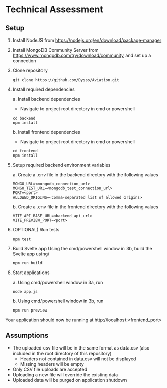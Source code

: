# Technical Assessment

## Setup

1. Install NodeJS from https://nodejs.org/en/download/package-manager

2. Install MongoDB Community Server from https://www.mongodb.com/try/download/community and set up a connection

3. Clone repository

    ```
    git clone https://github.com/Dysss/Aviation.git
    ```
3. Install required dependencies

   a. Install backend dependencies
      - Navigate to project root directory in cmd or powershell

   ```
   cd backend
   npm install
   ```


    b. Install frontend dependencies
      - Navigate to project root directory in cmd or powershell

    ```
    cd frontend
    npm install
    ```

4. Setup required backend environment variables

    a. Create a .env file in the backend directory with the following values

    ```
    MONGO_URL=<mongodb_connection_url>
    MONGO_TEST_URL=<mongodb_test_connection_url>
    PORT=<port>
    ALLOWED_ORIGINS=<comma-separated list of allowed origins>
    ```


    b. Create a .env file in the frontend directory with the following values

    ```
    VITE_API_BASE_URL=<backend_api_url>
    VITE_PREVIEW_PORT=<port>
    ```

5. (OPTIONAL) Run tests
    ```
    npm test
    ```
6. Build Svelte app
    Using the cmd/powershell window in 3b, build the Svelte app using\
    ```
    npm run build
    ```

7. Start applications

    a. Using cmd/powershell window in 3a, run

    ```
    node app.js
    ```
    b. Using cmd/powershell window in 3b, run

    ```
    npm run preview
    ```
Your application should now be running at http://localhost:<frontend_port>

## Assumptions
- The uploaded csv file will be in the same format as data.csv (also included in the root directory of this repository)
  + Headers not contained in data.csv will not be displayed
  + Missing headers will be empty
- Only CSV file uploads are accepted
- Uploading a new file will override the existing data
- Uploaded data will be purged on application shutdown

